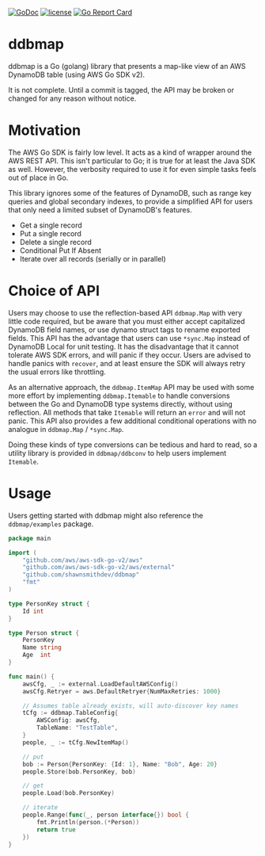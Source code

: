 [![GoDoc](https://godoc.org/github.com/shawnsmithdev/ddbmap?status.png)](https://godoc.org/github.com/shawnsmithdev/ddbmap)
[![license](http://img.shields.io/badge/license-MIT-red.svg?style=flat)](https://raw.githubusercontent.com/shawnsmithdev/ddbmap/master/LICENSE)
[![Go Report Card](https://goreportcard.com/badge/github.com/shawnsmithdev/ddbmap)](https://goreportcard.com/report/github.com/shawnsmithdev/ddbmap)

# ddbmap
ddbmap is a Go (golang) library that presents a map-like view of an AWS DynamoDB table (using AWS Go SDK v2).

It is not complete. Until a commit is tagged, the API may be broken or changed for any reason without notice.

# Motivation
The AWS Go SDK is fairly low level. It acts as a kind of wrapper around the AWS REST API.
This isn't particular to Go; it is true for at least the Java SDK as well. However, the verbosity required to use it
for even simple tasks feels out of place in Go.

This library ignores some of the features of DynamoDB, such as range key queries and global secondary indexes,
to provide a simplified API for users that only need a limited subset of DynamoDB's features.

* Get a single record
* Put a single record
* Delete a single record
* Conditional Put If Absent
* Iterate over all records (serially or in parallel)

# Choice of API
Users may choose to use the reflection-based API `ddbmap.Map` with very little code required, but be aware that
you must either accept capitalized DynamoDB field names, or use dynamo struct tags to rename exported fields.
This API has the advantage that users can use `*sync.Map` instead of DynamoDB Local for unit testing.
It has the disadvantage that it cannot tolerate AWS SDK errors, and will panic if they occur. Users are advised to
handle panics with `recover`, and at least ensure the SDK will always retry the usual errors like throttling.

As an alternative approach, the `ddbmap.ItemMap` API may be used with some more effort by implementing `ddbmap.Itemable`
to handle conversions between the Go and DynamoDB type systems directly, without using reflection.
All methods that take `Itemable` will return an `error` and will not panic. This API also provides a few additional
conditional operations with no analogue in `ddbmap.Map` / `*sync.Map`.

Doing these kinds of type conversions can be tedious and hard to read, so a utility library is provided
in `ddbmap/ddbconv` to help users implement `Itemable`.

# Usage
Users getting started with ddbmap might also reference the `ddbmap/examples` package.

```go
package main

import (
    "github.com/aws/aws-sdk-go-v2/aws"
    "github.com/aws/aws-sdk-go-v2/aws/external"
    "github.com/shawnsmithdev/ddbmap"
    "fmt"
)

type PersonKey struct {
    Id int
}

type Person struct {
    PersonKey
    Name string
    Age  int
}

func main() {
    awsCfg, _ := external.LoadDefaultAWSConfig()
    awsCfg.Retryer = aws.DefaultRetryer{NumMaxRetries: 1000}

    // Assumes table already exists, will auto-discover key names
    tCfg := ddbmap.TableConfig{
        AWSConfig: awsCfg,
        TableName: "TestTable",
    }
    people, _ := tCfg.NewItemMap()

    // put
    bob := Person{PersonKey: {Id: 1}, Name: "Bob", Age: 20}
    people.Store(bob.PersonKey, bob)

    // get
    people.Load(bob.PersonKey)

    // iterate
    people.Range(func(_, person interface{}) bool {
        fmt.Println(person.(*Person))
        return true
    })
}
```

